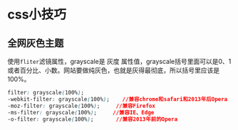# css小技巧

## 全网灰色主题

使用`fliter`滤镜属性，grayscale是 灰度 属性值，grayscale括号里面可以是0、1或者百分比、小数。网站要做纯灰色，也就是灰得最彻底，所以括号里应该是100%。

```css
filter: grayscale(100%);    
-webkit-filter: grayscale(100%);    //兼容chrome和safari和2013年后Opera
-moz-filter: grayscale(100%);     //兼容Firefox
-ms-filter: grayscale(100%);     //兼容IE、Edge
-o-filter: grayscale(100%);       //兼容2013年前的Opera
```
